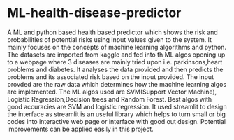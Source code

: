# ML-health-disease-predictor
A ML and python based health based predictor which shows the risk and probabilities of potential risks using input values given to the system.
It mainly focuses on the concepts of machine learning algorithms and python. 
The datasets are imported from kaggle and fed into th ML algos opening up to a webpage where 3 diseases are mainly tried upon i.e. parkinsons,heart problems and diabetes.
It analyses the data provided and then predicts the problems and its associated risk based on the input provided. The input provded are the raw data which determines how the machine learning algos are implemented. 
The ML algos used are SVM(Support Vector Machine), Logistic Regression,Decision trees and Random Forest. Best algos with good accuracies are SVM and logistic regression.
It used streamlit to design the interface as streamlit is an useful library which helps to turn small or big codes into interactive web page or interface with good out design.
Potential improvements can be applied easily in this project.
